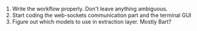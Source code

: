 1. Write the workflow properly. Don't leave anything ambiguous.
2. Start coding the web-sockets communication part and the terminal GUI
3. Figure out which models to use in extraction layer. Mostly Bart?
